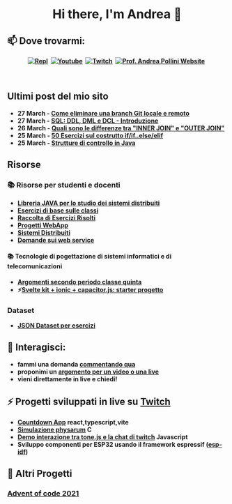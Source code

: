 <p>
  <h1 align="center"><b>Hi there, I'm Andrea 👋</h1>
</p>

## 📫 Dove trovarmi:

<p align="center">
<a href="https://replit.com/@professorandrea"><img src="https://img.shields.io/badge/REPLIT-ee6600?style=for-the-badge&logo=repl&logoColor=black" alt="Repl" /></a>&nbsp;
<a href="http://bit.ly/AndreaPolliniYT"><img src="https://img.shields.io/badge/YouTube-FF0000?style=for-the-badge&logo=youtube&logoColor=white" alt="Youtube" /></a>&nbsp;
<a href="https://www.twitch.tv/profandreapollini"><img src="https://img.shields.io/badge/Twitch-9146FF?style=for-the-badge&logo=twitch&logoColor=white" alt="Twitch" /></a>&nbsp;
<a href="https://andreapollini.com"><img src="https://img.shields.io/badge/website-440000?style=for-the-badge&logo=repl&logoColor=white" alt="Prof. Andrea Pollini Website" /></a>&nbsp;
</p>
<br />

## Ultimi post del mio sito

<!-- feed start -->
- 27 March - [Come eliminare una branch Git locale e remoto](https://andreapollini.com/git-liminare-branch-locale-remota)
- 27 March - [SQL: DDL, DML e DCL - Introduzione](https://andreapollini.com/sql-ddl-dml-dcl-introduzione)
- 26 March - [Quali sono le differenze tra "INNER JOIN" e "OUTER JOIN"](https://andreapollini.com/sql-differenza-inner-join-outer-join)
- 25 March - [50 Esercizi sul costrutto if/if..else/elif](https://andreapollini.com/50-esercizi-c-selezione)
- 25 March - [Strutture di controllo in Java](https://andreapollini.com/java-strutture-controllo)
<!-- feed end -->

## Risorse

### 📚 Risorse per studenti e docenti

- [Libreria JAVA per lo studio dei sistemi distribuiti](https://github.com/ProfAndreaPollini/distributed-system-learning-lib)
- [Esercizi di base sulle classi](https://github.com/ProfAndreaPollini/ProfAndreaPollini/blob/5eeb572673cdce32bb9e0b171a4abb0af558a4e2/java-esercizi-base.md)
- [Raccolta di Esercizi Risolti](https://github.com/ProfAndreaPollini/ProfAndreaPollini/blob/main/esercizi-cpp.md)
- [Progetti WebApp](https://github.com/ProfAndreaPollini/ProfAndreaPollini/blob/main/idee-progetti-webapp.md)
- [Sistemi Distribuiti](https://github.com/ProfAndreaPollini/ProfAndreaPollini/blob/main/argomenti-sistemi-distribuiti.md)
- [Domande sui web service](https://github.com/ProfAndreaPollini/ProfAndreaPollini/blob/main/domande-web-service.md)

####  📚 Tecnologie di pogettazione di sistemi informatici e di telecomunicazioni

- [Argomenti secondo periodo classe quinta](https://github.com/ProfAndreaPollini/ProfAndreaPollini/blob/main/argomenti-secondo-periodo-5-tecnologie.md) 
- ⚡[Svelte kit + ionic + capacitor.js: starter progetto](https://github.com/ProfAndreaPollini/demo-capacitor-ionic-svelte)

### Dataset
- [JSON Dataset per esercizi](https://github.com/ProfAndreaPollini/ProfAndreaPollini/blob/main/json-datasets.md)


<!--
**ProfAndreaPollini/ProfAndreaPollini** is a ✨ _special_ ✨ repository because its `README.md` (this file) appears on your GitHub profile.

Here are some ideas to get you started:

- 🔭 I’m currently working on ...
- 🌱 I’m currently learning ...
- 👯 I’m looking to collaborate on ...
- 🤔 I’m looking for help with ...
- 💬 Ask me about ...
- 📫 How to reach me: ...
- 😄 Pronouns: ...
- ⚡ Fun fact: ...
-->

## 💬 Interagisci:
  - fammi una domanda [commentando qua](https://github.com/ProfAndreaPollini/ProfAndreaPollini/issues/1)
  - proponimi un [argomento per un video o una live](https://github.com/ProfAndreaPollini/profandreapollini-youtube-videos/issues)
  - vieni direttamente in live e chiedi!



## ⚡ Progetti sviluppati in live su [Twitch](https://www.twitch.tv/profandreapollini)

- [Countdown App](https://github.com/ProfAndreaPollini/countdown-app-react) react,typescript,vite
- [Simulazione physarum](ProfAndreaPollini/physarum-simulation-c-raylib)  C
- [Demo interazione tra tone.js e la chat di twitch](https://github.com/ProfAndreaPollini/tonejs-demo) Javascript
- Sviluppo componenti per ESP32 usando il framework espressif ([esp-idf](https://docs.espressif.com/projects/esp-idf/en/latest/esp32/))

## 🔭 Altri Progetti 

### [Advent of code 2021](https://github.com/ProfAndreaPollini/ProfAndreaPollini/blob/8e876f28511c9c4892440f99d5f0f15e69326188/advent-of-code-2021.md)





  

